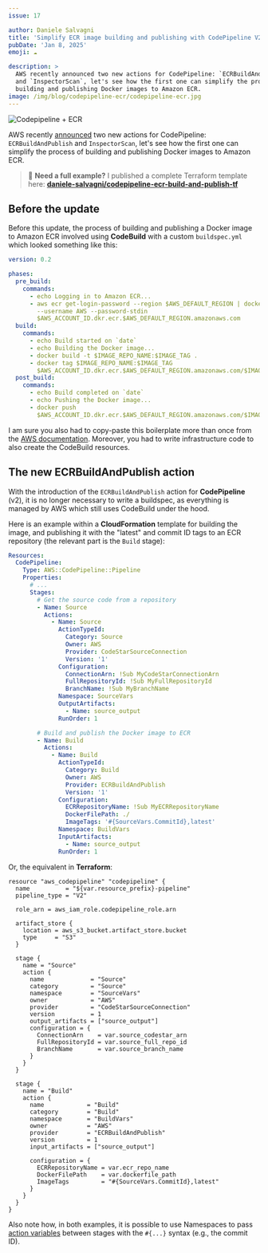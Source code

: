 ```yaml
---
issue: 17

author: Daniele Salvagni
title: 'Simplify ECR image building and publishing with CodePipeline V2'
pubDate: 'Jan 8, 2025'
emoji: ☁️

description: >
  AWS recently announced two new actions for CodePipeline: `ECRBuildAndPublish`
  and `InspectorScan`, let's see how the first one can simplify the process of
  building and publishing Docker images to Amazon ECR.
image: /img/blog/codepipeline-ecr/codepipeline-ecr.jpg
---
```


![Codepipeline + ECR](/img/blog/codepipeline-ecr/codepipeline-ecr.jpg)

AWS recently
[announced](https://aws.amazon.com/about-aws/whats-new/2024/11/aws-codepipeline-publishing-ecr-image-aws-inspectorscan-actions/)
two new actions for CodePipeline: `ECRBuildAndPublish` and `InspectorScan`,
let's see how the first one can simplify the process of building and publishing
Docker images to Amazon ECR.

> 🚨 **Need a full example?** I published a complete Terraform template here:
> **[daniele-salvagni/codepipeline-ecr-build-and-publish-tf](https://github.com/daniele-salvagni/codepipeline-ecr-build-and-publish-tf)**

## Before the update

Before this update, the process of building and publishing a Docker image to
Amazon ECR involved using **CodeBuild** with a custom `buildspec.yml` which
looked something like this:

```yaml
version: 0.2

phases:
  pre_build:
    commands:
      - echo Logging in to Amazon ECR...
      - aws ecr get-login-password --region $AWS_DEFAULT_REGION | docker login
        --username AWS --password-stdin
        $AWS_ACCOUNT_ID.dkr.ecr.$AWS_DEFAULT_REGION.amazonaws.com
  build:
    commands:
      - echo Build started on `date`
      - echo Building the Docker image...
      - docker build -t $IMAGE_REPO_NAME:$IMAGE_TAG .
      - docker tag $IMAGE_REPO_NAME:$IMAGE_TAG
        $AWS_ACCOUNT_ID.dkr.ecr.$AWS_DEFAULT_REGION.amazonaws.com/$IMAGE_REPO_NAME:$IMAGE_TAG
  post_build:
    commands:
      - echo Build completed on `date`
      - echo Pushing the Docker image...
      - docker push
        $AWS_ACCOUNT_ID.dkr.ecr.$AWS_DEFAULT_REGION.amazonaws.com/$IMAGE_REPO_NAME:$IMAGE_TAG
```

I am sure you also had to copy-paste this boilerplate more than once from the
[AWS documentation](https://docs.aws.amazon.com/codebuild/latest/userguide/sample-docker.html).
Moreover, you had to write infrastructure code to also create the CodeBuild
resources.

## The new ECRBuildAndPublish action

With the introduction of the `ECRBuildAndPublish` action for **CodePipeline**
(v2), it is no longer necessary to write a buildspec, as everything is managed
by AWS which still uses CodeBuild under the hood.

Here is an example within a **CloudFormation** template for building the image,
and publishing it with the "latest" and commit ID tags to an ECR repository (the
relevant part is the `Build` stage):

```yaml
Resources:
  CodePipeline:
    Type: AWS::CodePipeline::Pipeline
    Properties:
      # ...
      Stages:
        # Get the source code from a repository
        - Name: Source
          Actions:
            - Name: Source
              ActionTypeId:
                Category: Source
                Owner: AWS
                Provider: CodeStarSourceConnection
                Version: '1'
              Configuration:
                ConnectionArn: !Sub MyCodeStarConnectionArn
                FullRepositoryId: !Sub MyFullRepositoryId
                BranchName: !Sub MyBranchName
              Namespace: SourceVars
              OutputArtifacts:
                - Name: source_output
              RunOrder: 1

        # Build and publish the Docker image to ECR
        - Name: Build
          Actions:
            - Name: Build
              ActionTypeId:
                Category: Build
                Owner: AWS
                Provider: ECRBuildAndPublish
                Version: '1'
              Configuration:
                ECRRepositoryName: !Sub MyECRRepositoryName
                DockerFilePath: ./
                ImageTags: '#{SourceVars.CommitId},latest'
              Namespace: BuildVars
              InputArtifacts:
                - Name: source_output
              RunOrder: 1
```

Or, the equivalent in **Terraform**:

```hcl
resource "aws_codepipeline" "codepipeline" {
  name          = "${var.resource_prefix}-pipeline"
  pipeline_type = "V2"

  role_arn = aws_iam_role.codepipeline_role.arn

  artifact_store {
    location = aws_s3_bucket.artifact_store.bucket
    type     = "S3"
  }

  stage {
    name = "Source"
    action {
      name             = "Source"
      category         = "Source"
      namespace        = "SourceVars"
      owner            = "AWS"
      provider         = "CodeStarSourceConnection"
      version          = 1
      output_artifacts = ["source_output"]
      configuration = {
        ConnectionArn    = var.source_codestar_arn
        FullRepositoryId = var.source_full_repo_id
        BranchName       = var.source_branch_name
      }
    }
  }

  stage {
    name = "Build"
    action {
      name            = "Build"
      category        = "Build"
      namespace       = "BuildVars"
      owner           = "AWS"
      provider        = "ECRBuildAndPublish"
      version         = 1
      input_artifacts = ["source_output"]

      configuration = {
        ECRRepositoryName = var.ecr_repo_name
        DockerFilePath    = var.dockerfile_path
        ImageTags         = "#{SourceVars.CommitId},latest"
      }
    }
  }
}
```

Also note how, in both examples, it is possible to use Namespaces to pass
[action variables](https://docs.aws.amazon.com/codepipeline/latest/userguide/actions-variables.html)
between stages with the `#{...}` syntax (e.g., the commit ID).
